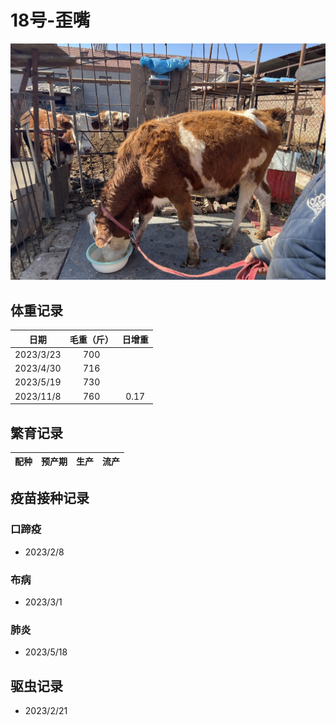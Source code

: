 # 18号-歪嘴

![18号](/images/simmental/third/18.jpg)

## 体重记录

| 日期           |    毛重（斤）  |日增重|
| ------------- | :-----------: | :-----------: |
| 2023/3/23     |      700      ||
| 2023/4/30     |      716      ||
| 2023/5/19     |      730      ||
| 2023/11/8     |      760      |0.17|

## 繁育记录

|配种|预产期|生产|流产|
|:------:|:------:|:------:|:------:|

## 疫苗接种记录

### 口蹄疫

- 2023/2/8

### 布病

- 2023/3/1

### 肺炎

- 2023/5/18

## 驱虫记录

- 2023/2/21

